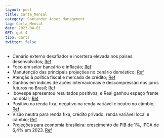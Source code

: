 ```yaml
---
layout: post
title: Carta_Mensal
category: Santander_Asset_Management
tag: Carta_Mensal
date: 2023-04-01
GPT: gpt-4
tipo: Carta
twitter: false
---
```


- Cenário externo desafiador e incerteza elevada nos países desenvolvidos;
<a href="#" onclick="search_on_pdf('Nossa visão para osprincipais mercadosEmCenário externo segue desafiador, com nível de incerteza')">Ref</a>
- Foco em setor bancário e inflação;
<a href="#" onclick="search_on_pdf('desafiador para as Bolsas, dada a pressão da inflação e o impacto dos eventos no setor bancário. L')">Ref</a>
- Manutenção das principais projeções no cenário doméstico;
<a href="#" onclick="search_on_pdf('atuação do Banco Central.Projeções mantidas no cenário local, com atenção sobre a política fiscal ')">Ref</a>
- Atenção à política fiscal e mercado de crédito;
<a href="#" onclick="search_on_pdf('Atenção sobre a política fiscal e o comportamento do mercado de crédito.Para mais detalhes, con')">Ref</a>
- Ganhos em índices de ações internacionais e descompressão nos juros futuros no Brasil;
<a href="#" onclick="search_on_pdf('ganhos nos índices de ações internacionais. As curvas de juros dos EUA apresentaram oscilações mod')">Ref</a>
- Ibovespa apresentou resultados positivos, e Real ganhou espaço frente ao dólar;
<a href="#" onclick="search_on_pdf('globais.No Brasil, os juros futuros tiveram queda, enquanto o Ibovespa acompanhou o movimento do e')">Ref</a>
- Positivo na renda fixa, negativo na renda variável e neutro no câmbio;
<a href="#" onclick="search_on_pdf('Positivo. Ao longo do mês as curvas de juros domésticas apresentaram queda, beneficiando as nossa')">Ref</a>
- Visão neutra para renda fixa, crédito privado, renda variável local e câmbio;
<a href="#" onclick="search_on_pdf('No crédito privado, continuamos com visão neutra. Ainda observamos um cenário desafiador no curto ')">Ref</a>
- Projeções para economia brasileira: crescimento do PIB de 1%, IPCA de 6,4% em 2023.
<a href="#" onclick="search_on_pdf('PROJEÇÃOFonte: IBGE, BCB, MDCI. Elaboração: SAM | Abril 2023Projeçõesda economiaTaxa de câmbiom')">Ref</a>
